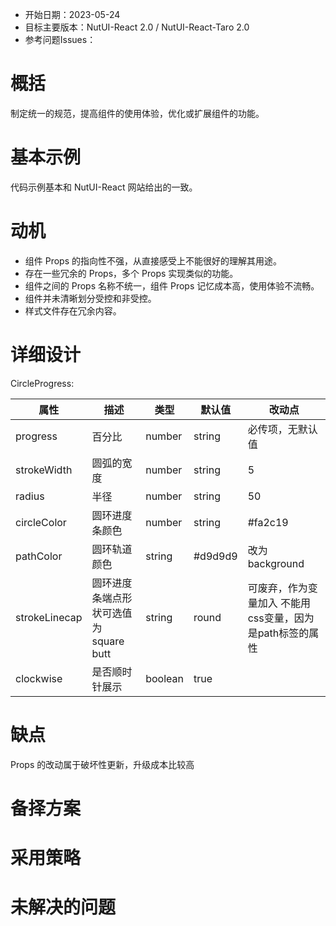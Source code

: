 - 开始日期：2023-05-24
- 目标主要版本：NutUI-React 2.0 / NutUI-React-Taro 2.0
- 参考问题Issues：

# 概括

制定统一的规范，提高组件的使用体验，优化或扩展组件的功能。


# 基本示例

代码示例基本和 NutUI-React 网站给出的一致。


# 动机

- 组件 Props 的指向性不强，从直接感受上不能很好的理解其用途。
- 存在一些冗余的 Props，多个 Props 实现类似的功能。
- 组件之间的 Props 名称不统一，组件 Props 记忆成本高，使用体验不流畅。
- 组件并未清晰划分受控和非受控。
- 样式文件存在冗余内容。


# 详细设计


CircleProgress:

| 属性 | 描述 | 类型 | 默认值 | 改动点 |
| --- | --- | --- | --- | --- |
| progress | 百分比 | number | string | 必传项，无默认值 | 改为 percent，另不建议直接作为children展示。默认展示内容为空。 |
| strokeWidth | 圆弧的宽度 | number | string | 5 |  |
| radius | 半径 | number | string | 50 | 改为 size |
| circleColor | 圆环进度条颜色 | number | string | #fa2c19 | 改为 color |
| pathColor | 圆环轨道颜色 | string | #d9d9d9 | 改为 background |
| strokeLinecap | 圆环进度条端点形状可选值为 square butt | string | round | 可废弃，作为变量加入  不能用css变量，因为是path标签的属性 |
| clockwise | 是否顺时针展示 | boolean | true |  |


# 缺点

Props 的改动属于破坏性更新，升级成本比较高

# 备择方案


# 采用策略


# 未解决的问题

